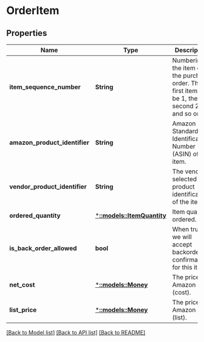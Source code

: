 # OrderItem

## Properties
Name | Type | Description | Notes
------------ | ------------- | ------------- | -------------
**item_sequence_number** | **String** | Numbering of the item on the purchase order. The first item will be 1, the second 2, and so on. | [default to null]
**amazon_product_identifier** | **String** | Amazon Standard Identification Number (ASIN) of an item. | [optional] [default to null]
**vendor_product_identifier** | **String** | The vendor selected product identification of the item. | [optional] [default to null]
**ordered_quantity** | [***::models::ItemQuantity**](ItemQuantity.md) | Item quantity ordered. | [default to null]
**is_back_order_allowed** | **bool** | When true, we will accept backorder confirmations for this item. | [default to null]
**net_cost** | [***::models::Money**](Money.md) | The price to Amazon each (cost). | [optional] [default to null]
**list_price** | [***::models::Money**](Money.md) | The price to Amazon each (list). | [optional] [default to null]

[[Back to Model list]](../README.md#documentation-for-models) [[Back to API list]](../README.md#documentation-for-api-endpoints) [[Back to README]](../README.md)


